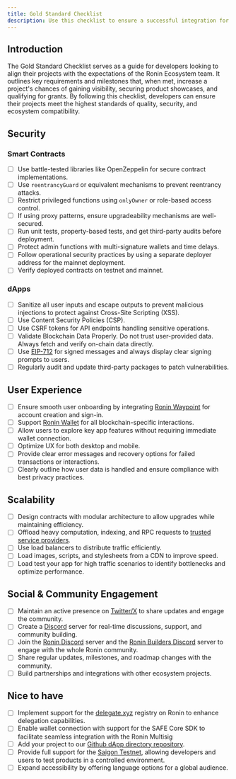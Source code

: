 ```yaml
---
title: Gold Standard Checklist
description: Use this checklist to ensure a successful integration for deploying your dApp on Ronin.
---
```


## Introduction

The Gold Standard Checklist serves as a guide for developers looking to align their projects with the expectations of the Ronin Ecosystem team. It outlines key requirements and milestones that, when met, increase a project's chances of gaining visibility, securing product showcases, and qualifying for grants. By following this checklist, developers can ensure their projects meet the highest standards of quality, security, and ecosystem compatibility.

## Security

### Smart Contracts

- [ ] Use battle-tested libraries like OpenZeppelin for secure contract implementations.
- [ ] Use `reentrancyGuard` or equivalent mechanisms to prevent reentrancy attacks.
- [ ] Restrict privileged functions using `onlyOwner` or role-based access control.
- [ ] If using proxy patterns, ensure upgradeability mechanisms are well-secured.
- [ ] Run unit tests, property-based tests, and get third-party audits before deployment.
- [ ] Protect admin functions with multi-signature wallets and time delays.
- [ ] Follow operational security practices by using a separate deployer address for the mainnet deployment.
- [ ] Verify deployed contracts on testnet and mainnet.

### dApps

- [ ] Sanitize all user inputs and escape outputs to prevent malicious injections to protect against Cross-Site Scripting (XSS).
- [ ] Use Content Security Policies (CSP).
- [ ] Use CSRF tokens for API endpoints handling sensitive operations.
- [ ] Validate Blockchain Data Properly. Do not trust user-provided data. Always fetch and verify on-chain data directly.
- [ ] Use [EIP-712](https://github.com/ethereum/EIPs/blob/master/EIPS/eip-712.md) for signed messages and always display clear signing prompts to users.
- [ ] Regularly audit and update third-party packages to patch vulnerabilities.

## User Experience

- [ ] Ensure smooth user onboarding by integrating [Ronin Waypoint](https://www.roninchain.com/waypoint) for account creation and sign-in.
- [ ] Support [Ronin Wallet](https://wallet.roninchain.com) for all blockchain-specific interactions.
- [ ] Allow users to explore key app features without requiring immediate wallet connection.
- [ ] Optimize UX for both desktop and mobile.
- [ ] Provide clear error messages and recovery options for failed transactions or interactions.
- [ ] Clearly outline how user data is handled and ensure compliance with best privacy practices.

## Scalability

- [ ] Design contracts with modular architecture to allow upgrades while maintaining efficiency.
- [ ] Offload heavy computation, indexing, and RPC requests to [trusted service providers](/developers/tools/node-providers).
- [ ] Use load balancers to distribute traffic efficiently.
- [ ] Load images, scripts, and stylesheets from a CDN to improve speed.
- [ ] Load test your app for high traffic scenarios to identify bottlenecks and optimize performance. 

## Social & Community Engagement

- [ ] Maintain an active presence on [Twitter/X](https://x.com/) to share updates and engage the community.
- [ ] Create a [Discord](https://discord.com/) server for real-time discussions, support, and community building.
- [ ] Join the [Ronin Discord](https://discord.com/invite/roninnetwork) server and the [Ronin Builders Discord](https://discord.com/invite/uPBzMqYJWe) server to engage with the whole Ronin community.
- [ ] Share regular updates, milestones, and roadmap changes with the community.
- [ ] Build partnerships and integrations with other ecosystem projects.

## Nice to have

- [ ] Implement support for the [delegate.xyz](https://delegate.xyz/) registry on Ronin to enhance delegation capabilities.
- [ ] Enable wallet connection with support for the SAFE Core SDK to facilitate seamless integration with the Ronin Multisig
- [ ] Add your project to our [Github dApp directory repository](https://github.com/ronin-chain/dapp-directory).
- [ ] Provide full support for the [Saigon Testnet](https://saigon-app.roninchain.com), allowing developers and users to test products in a controlled environment.
- [ ] Expand accessibility by offering language options for a global audience.